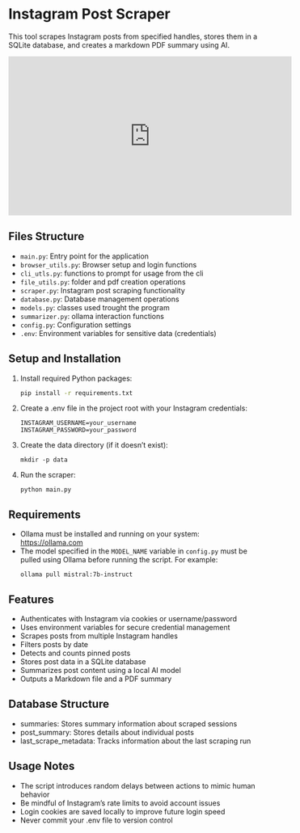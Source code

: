 # Instagram Post Scraper

This tool scrapes Instagram posts from specified handles, stores them in a SQLite database, and creates a markdown PDF summary using AI.

<iframe width="560" height="315" src="https://www.youtube.com/embed/WoVhrl_4a28" frameborder="0" allowfullscreen></iframe>

## Files Structure

- `main.py`: Entry point for the application  
- `browser_utils.py`: Browser setup and login functions  
- `cli_utls.py`: functions to prompt for usage from the cli
- `file_utils.py`: folder and pdf creation operations
- `scraper.py`: Instagram post scraping functionality  
- `database.py`: Database management operations  
- `models.py`: classes used trought the program
- `summarizer.py`: ollama interaction functions
- `config.py`: Configuration settings  
- `.env`: Environment variables for sensitive data (credentials)

## Setup and Installation

1. Install required Python packages:
   ```bash
   pip install -r requirements.txt
   ```

2. Create a .env file in the project root with your Instagram credentials:
   ```
   INSTAGRAM_USERNAME=your_username
   INSTAGRAM_PASSWORD=your_password
   ```

3. Create the data directory (if it doesn’t exist):
   ```
   mkdir -p data
   ```

4. Run the scraper:
   ```
   python main.py
   ```

## Requirements
- Ollama must be installed and running on your system: https://ollama.com  
- The model specified in the `MODEL_NAME` variable in `config.py` must be pulled using Ollama before running the script. For example:
   ```
   ollama pull mistral:7b-instruct
   ```

## Features
- Authenticates with Instagram via cookies or username/password
- Uses environment variables for secure credential management
- Scrapes posts from multiple Instagram handles
- Filters posts by date
- Detects and counts pinned posts
- Stores post data in a SQLite database
- Summarizes post content using a local AI model
- Outputs a Markdown file and a PDF summary

## Database Structure
- summaries: Stores summary information about scraped sessions
- post_summary: Stores details about individual posts
- last_scrape_metadata: Tracks information about the last scraping run

## Usage Notes
- The script introduces random delays between actions to mimic human behavior
- Be mindful of Instagram’s rate limits to avoid account issues
- Login cookies are saved locally to improve future login speed
- Never commit your .env file to version control